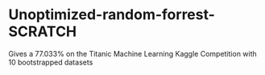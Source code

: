 # Unoptimized-random-forrest-SCRATCH
Gives a 77.033% on the Titanic Machine Learning Kaggle Competition with 10 bootstrapped datasets
